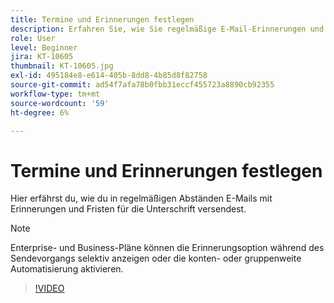 ```yaml
---
title: Termine und Erinnerungen festlegen
description: Erfahren Sie, wie Sie regelmäßige E-Mail-Erinnerungen und Fristen senden, um Ihre Dokumente schnell signieren zu lassen
role: User
level: Beginner
jira: KT-10605
thumbnail: KT-10605.jpg
exl-id: 495184e8-e614-405b-8dd8-4b85d8f82758
source-git-commit: ad54f7afa78b0fbb31eccf455723a8890cb92355
workflow-type: tm+mt
source-wordcount: '59'
ht-degree: 6%

---
```


# Termine und Erinnerungen festlegen

Hier erfährst du, wie du in regelmäßigen Abständen E-Mails mit Erinnerungen und Fristen für die Unterschrift versendest.

>[!NOTE]
>
>Enterprise- und Business-Pläne können die Erinnerungsoption während des Sendevorgangs selektiv anzeigen oder die konten- oder gruppenweite Automatisierung aktivieren.

>[!VIDEO](https://video.tv.adobe.com/v/3411445?quality=12&learn=on&hidetitle=true)

